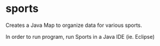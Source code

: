 # sports
 Creates a Java Map to organize data for various sports.

In order to run program, run Sports in a Java IDE (ie. Eclipse)
